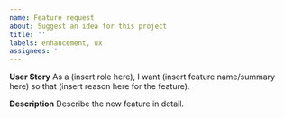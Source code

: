 ```yaml
---
name: Feature request
about: Suggest an idea for this project
title: ''
labels: enhancement, ux
assignees: ''
---
```


**User Story**
As a (insert role here), I want (insert feature name/summary here) so that (insert reason here for the feature).

**Description**
Describe the new feature in detail.
